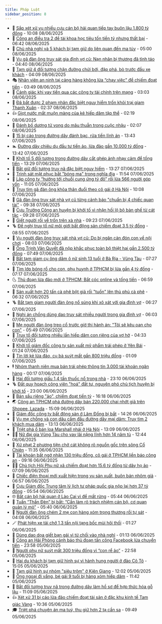 ```yaml
---
title: Pháp Luật
sidebar_position: 8
---
```


<!-- dantri-phap-luat:START -->
- 🌊 [Sắp xét xử vụ nhiều cựu cán bộ hải quan tiếp tay buôn lậu 1.800 tỷ đồng](https://dantri.com.vn/phap-luat/sap-xet-xu-vu-nhieu-cuu-can-bo-hai-quan-tiep-tay-buon-lau-1800-ty-dong-20250608165741780.htm) - 10:08 08/06/2025
- 🐲 [Công an điều tra 2 đề tài khoa học tiêu tốn tiền tỷ nhưng thất bại](https://dantri.com.vn/phap-luat/cong-an-dieu-tra-2-de-tai-khoa-hoc-tieu-ton-tien-ty-nhung-that-bai-20250608113708143.htm) - 06:42 08/06/2025
- 🌁 [Chủ nhà nghỉ và 5 khách bị tạm giữ do liên quan đến ma túy](https://dantri.com.vn/phap-luat/chu-nha-nghi-va-5-khach-bi-tam-giu-do-lien-quan-den-ma-tuy-20250608112950159.htm) - 05:00 08/06/2025
- 🎃 [Vụ gã đàn ông truy sát gia đình vợ cũ: Nạn nhân bị thương đã tỉnh táo](https://dantri.com.vn/phap-luat/vu-ga-dan-ong-truy-sat-gia-dinh-vo-cu-nan-nhan-bi-thuong-da-tinh-tao-20250608113046626.htm) - 04:40 08/06/2025
- 🦅 [Tạm giữ 4 đối tượng chặn đường chửi bới, đập phá, bò trước đầu xe khách](https://dantri.com.vn/phap-luat/tam-giu-4-doi-tuong-chan-duong-chui-boi-dap-pha-bo-truoc-dau-xe-khach-20250607163607994.htm) - 04:09 08/06/2025
- 🎭 [Nhân viên an ninh tại cảng hàng không lừa “chạy việc&quot; để chiếm đoạt tiền](https://dantri.com.vn/phap-luat/nhan-vien-an-ninh-tai-cang-hang-khong-lua-chay-viec-de-chiem-doat-tien-20250608104052397.htm) - 03:49 08/06/2025
- 🤗 [Cảnh giác khi vay tiền qua các công ty tài chính trên mạng](https://dantri.com.vn/phap-luat/canh-giac-khi-vay-tien-qua-cac-cong-ty-tai-chinh-tren-mang-20250608095525474.htm) - 03:03 08/06/2025
- 🚀 [Đã bắt được 2 phạm nhân đặc biệt nguy hiểm trốn khỏi trại giam Thanh Xuân](https://dantri.com.vn/phap-luat/da-bat-duoc-2-pham-nhan-dac-biet-nguy-hiem-tron-khoi-trai-giam-thanh-xuan-20250608090421593.htm) - 02:37 08/06/2025
- 👍 [Giọt nước mắt muộn màng của kẻ hiếp dâm tập thể](https://dantri.com.vn/phap-luat/giot-nuoc-mat-muon-mang-cua-ke-hiep-dam-tap-the-20250607093828355.htm) - 02:19 08/06/2025
- 🧐 [Đánh bố dượng tử vong do mâu thuẫn trong cuộc nhậu](https://dantri.com.vn/phap-luat/danh-bo-duong-tu-vong-do-mau-thuan-trong-cuoc-nhau-20250608085843877.htm) - 02:07 08/06/2025
- 🫶 [15 bị cáo trong đường dây đánh bạc, rửa tiền lĩnh án](https://dantri.com.vn/phap-luat/15-bi-cao-trong-duong-day-danh-bac-rua-tien-linh-an-20250607170623070.htm) - 13:43 07/06/2025
- 🏊 [Đường dây chiêu dụ đầu tư tiền ảo, lừa đảo gần 10.000 tỷ đồng](https://dantri.com.vn/phap-luat/duong-day-chieu-du-dau-tu-tien-ao-lua-dao-gan-10000-ty-dong-20250607202116143.htm) - 13:42 07/06/2025
- 🌋 [Khởi tố 5 đối tượng trong đường dây cắt ghép ảnh nhạy cảm để tống tiền](https://dantri.com.vn/phap-luat/khoi-to-5-doi-tuong-trong-duong-day-cat-ghep-anh-nhay-cam-de-tong-tien-20250607185736596.htm) - 13:29 07/06/2025
- 👹 [Bắt giữ đối tượng truy nã đặc biệt nguy hiểm](https://dantri.com.vn/phap-luat/bat-giu-doi-tuong-truy-na-dac-biet-nguy-hiem-20250607193341283.htm) - 13:27 07/06/2025
- 🫣 [Trinh sát mật phục bắt &quot;bóng ma&quot; trong nghĩa địa](https://dantri.com.vn/phap-luat/trinh-sat-mat-phuc-bat-bong-ma-trong-nghia-dia-20250606132648600.htm) - 11:54 07/06/2025
- 🎃 [Lập công ty “hướng tới chuỗi cung ứng tỷ đô” rồi lừa 566 người góp vốn](https://dantri.com.vn/phap-luat/lap-cong-ty-huong-toi-chuoi-cung-ung-ty-do-roi-lua-566-nguoi-gop-von-20250607172634488.htm) - 11:05 07/06/2025
- 🌝 [Truy tìm gã đàn ông khỏa thân đuổi theo cô gái ở Hà Nội](https://dantri.com.vn/phap-luat/truy-tim-ga-dan-ong-khoa-than-duoi-theo-co-gai-o-ha-noi-20250607165207786.htm) - 10:08 07/06/2025
- 🚀 [Gã đàn ông truy sát nhà vợ cũ từng cảnh báo &quot;chuẩn bị 4 chiếc quan tài&quot;](https://dantri.com.vn/phap-luat/ga-dan-ong-truy-sat-nha-vo-cu-tung-canh-bao-chuan-bi-4-chiec-quan-tai-20250607161444567.htm) - 09:38 07/06/2025
- 🥷 [Cựu Trưởng Công an huyện bị khởi tố vì nhận hối lộ bộ bàn ghế từ cát tặc](https://dantri.com.vn/phap-luat/cuu-truong-cong-an-huyen-bi-khoi-to-vi-nhan-hoi-lo-bo-ban-ghe-tu-cat-tac-20250607151508538.htm) - 09:28 07/06/2025
- 👺 [Giết người rồi về trốn trên xà nhà](https://dantri.com.vn/phap-luat/giet-nguoi-roi-ve-tron-tren-xa-nha-20250607160646304.htm) - 09:23 07/06/2025
- 🪜 [Đề nghị truy tố nữ môi giới bất động sản chiếm đoạt 3,5 tỷ đồng](https://dantri.com.vn/phap-luat/de-nghi-truy-to-nu-moi-gioi-bat-dong-san-chiem-doat-35-ty-dong-20250607153919728.htm) - 08:55 07/06/2025
- 🦄 [Vụ người đàn ông truy sát nhà vợ cũ: Do bị ngăn cản đón con về nội chơi](https://dantri.com.vn/phap-luat/vu-nguoi-dan-ong-truy-sat-nha-vo-cu-do-bi-ngan-can-don-con-ve-noi-choi-20250607144246931.htm) - 08:03 07/06/2025
- 🦍 [Ông Trịnh Văn Quyết đã nộp khắc phục toàn bộ thiệt hại gần 2.500 tỷ đồng](https://dantri.com.vn/phap-luat/ong-trinh-van-quyet-da-nop-khac-phuc-toan-bo-thiet-hai-gan-2500-ty-dong-20250607143608096.htm) - 07:49 07/06/2025
- 🌁 [Bắt tạm giam cụ ông dâm ô nữ sinh 13 tuổi ở Bà Rịa - Vũng Tàu](https://dantri.com.vn/phap-luat/bat-tam-giam-cu-ong-dam-o-nu-sinh-13-tuoi-o-ba-ria-vung-tau-20250607125448676.htm) - 07:27 07/06/2025
- 💯 [Tìm lớp bóng rổ cho con, phụ huynh ở TPHCM bị lừa gần 4 tỷ đồng](https://dantri.com.vn/phap-luat/tim-lop-bong-ro-cho-con-phu-huynh-o-tphcm-bi-lua-gan-4-ty-dong-20250607115437275.htm) - 07:17 07/06/2025
- 🌜 [Thủ đoạn lừa đảo mới ở TPHCM: Bắt cóc online và tống tiền](https://dantri.com.vn/phap-luat/thu-doan-lua-dao-moi-o-tphcm-bat-coc-online-va-tong-tien-20250607125400518.htm) - 06:59 07/06/2025
- 👹 [Sản xuất hơn 20 tấn cà phê bột giả rồi &quot;tuồn&quot; lên thủ phủ cà phê](https://dantri.com.vn/phap-luat/san-xuat-hon-20-tan-ca-phe-bot-gia-roi-tuon-len-thu-phu-ca-phe-20250607125825937.htm) - 06:32 07/06/2025
- 🪜 [Bắt tạm giam người đàn ông nổ súng khi xô xát với gia đình vợ](https://dantri.com.vn/phap-luat/bat-tam-giam-nguoi-dan-ong-no-sung-khi-xo-xat-voi-gia-dinh-vo-20250607122952156.htm) - 06:27 07/06/2025
- 🦩 [Nghi án chồng dùng dao truy sát nhiều người trong gia đình vợ](https://dantri.com.vn/phap-luat/nghi-an-chong-dung-dao-truy-sat-nhieu-nguoi-trong-gia-dinh-vo-20250607111213162.htm) - 06:03 07/06/2025
- 💂 [Mẹ người đàn ông treo cổ trước giờ thi hành án: &quot;Tôi sẽ kêu oan cho con&quot;](https://dantri.com.vn/phap-luat/me-nguoi-dan-ong-treo-co-truoc-gio-thi-hanh-an-toi-se-keu-oan-cho-con-20250607080212536.htm) - 05:49 07/06/2025
- 💃 [Truy tố đối tượng nhiều lần hiếp dâm con riêng của vợ hờ](https://dantri.com.vn/phap-luat/truy-to-doi-tuong-nhieu-lan-hiep-dam-con-rieng-cua-vo-ho-20250607100256498.htm) - 04:33 07/06/2025
- 🧐 [Khởi tố giám đốc công ty sản xuất mỹ phẩm trái phép ở Yên Bái](https://dantri.com.vn/phap-luat/khoi-to-giam-doc-cong-ty-san-xuat-my-pham-trai-phep-o-yen-bai-20250607081520868.htm) - 01:24 07/06/2025
- 🤗 [Tin lời kẻ lừa đảo, cụ bà suýt mất gần 800 triệu đồng](https://dantri.com.vn/phap-luat/tin-loi-ke-lua-dao-cu-ba-suyt-mat-gan-800-trieu-dong-20250607075924758.htm) - 01:09 07/06/2025
- 🕴 [Nhóm thanh niên mua bán trái phép thông tin 3.000 tài khoản ngân hàng](https://dantri.com.vn/phap-luat/nhom-thanh-nien-mua-ban-trai-phep-thong-tin-3000-tai-khoan-ngan-hang-20250607071232316.htm) - 00:17 07/06/2025
- 🐎 [Hai đối tượng giấu 1,4 tấn thuốc nổ trong nhà](https://dantri.com.vn/phap-luat/hai-doi-tuong-giau-14-tan-thuoc-no-trong-nha-20250606125709750.htm) - 23:10 06/06/2025
- 🪜 [Đất quy hoạch công viên &quot;hoá&quot; đất tư, nguyên phó chủ tịch huyện bị khởi tố](https://dantri.com.vn/phap-luat/dat-quy-hoach-cong-vien-hoa-dat-tu-nguyen-pho-chu-tich-huyen-bi-khoi-to-20250606201714087.htm) - 23:00 06/06/2025
- 🤭 [Bán sầu riêng &quot;ảo&quot;, chiếm đoạt tiền tỷ](https://dantri.com.vn/phap-luat/ban-sau-rieng-ao-chiem-doat-tien-ty-20250606191528063.htm) - 16:18 06/06/2025
- 🌏 [Công an TPHCM phá đường dây bán 220.000 chai nhớt giả trên Shopee, Lazada](https://dantri.com.vn/phap-luat/cong-an-tphcm-pha-duong-day-ban-220000-chai-nhot-gia-tren-shopee-lazada-20250606215042552.htm) - 15:09 06/06/2025
- 🎃 [Giám đốc công ty bất động sản ở Lâm Đồng bị bắt](https://dantri.com.vn/phap-luat/giam-doc-cong-ty-bat-dong-san-o-lam-dong-bi-bat-20250606211310614.htm) - 14:26 06/06/2025
- 🗽 [Vụ mẹ chồng và con dâu cầm đầu đường dây mại dâm: Truy tìm 2 khách mua dâm](https://dantri.com.vn/phap-luat/vu-me-chong-va-con-dau-cam-dau-duong-day-mai-dam-truy-tim-2-khach-mua-dam-20250606183058995.htm) - 13:13 06/06/2025
- 🌁 [Triệt phá ổ bán loa Marshall nhái ở Hà Nội](https://dantri.com.vn/phap-luat/triet-pha-o-ban-loa-marshall-nhai-o-ha-noi-20250606192654014.htm) - 13:09 06/06/2025
- 🧑‍💻 [Nữ đại gia Vũng Tàu cho vay lãi nặng lĩnh hơn 14 năm tù](https://dantri.com.vn/phap-luat/nu-dai-gia-vung-tau-cho-vay-lai-nang-linh-hon-14-nam-tu-20250606184215470.htm) - 12:44 06/06/2025
- 🌮 [Xử phạt 2 phương tiện chở cát không rõ nguồn gốc trên sông Cổ Chiên](https://dantri.com.vn/phap-luat/xu-phat-2-phuong-tien-cho-cat-khong-ro-nguon-goc-tren-song-co-chien-20250606182223459.htm) - 11:35 06/06/2025
- 🤗 [Tài khoản bất ngờ nhận 130 triệu đồng, cô gái ở TPHCM liền báo công an](https://dantri.com.vn/phap-luat/tai-khoan-bat-ngo-nhan-130-trieu-dong-co-gai-o-tphcm-lien-bao-cong-an-20250606155305587.htm) - 09:16 06/06/2025
- 👨‍🏫 [Chủ tịch Hội Phụ nữ xã chiếm đoạt hơn 15,6 tỷ đồng từ dây họ ảo](https://dantri.com.vn/phap-luat/chu-tich-hoi-phu-nu-xa-chiem-doat-hon-156-ty-dong-tu-day-ho-ao-20250606135553000.htm) - 07:09 06/06/2025
- 🎉 [Chiếc điện thoại mới xuất hiện trong vụ sản xuất, buôn bán nhôm giả](https://dantri.com.vn/phap-luat/chiec-dien-thoai-moi-xuat-hien-trong-vu-san-xuat-buon-ban-nhom-gia-20250606133608568.htm) - 06:57 06/06/2025
- 🤗 [Cựu Giám đốc Trung tâm lý lịch tư pháp quốc gia nộp lại hơn 37 tỷ đồng](https://dantri.com.vn/phap-luat/cuu-giam-doc-trung-tam-ly-lich-tu-phap-quoc-gia-nop-lai-hon-37-ty-dong-20250606115047613.htm) - 05:54 06/06/2025
- 🤓 [Bắt cán bộ hải quan ở Lào Cai vì để mất rừng](https://dantri.com.vn/phap-luat/bat-can-bo-hai-quan-o-lao-cai-vi-de-mat-rung-20250606124008975.htm) - 05:44 06/06/2025
- 👹 [Tuấn “Thần Đèn” bị bắt: “Cần làm rõ trách nhiệm cán bộ, cơ quan quản lý mỏ”](https://dantri.com.vn/phap-luat/tuan-than-den-bi-bat-can-lam-ro-trach-nhiem-can-bo-co-quan-quan-ly-mo-20250606114200557.htm) - 05:40 06/06/2025
- 🐘 [Người đàn ông chém 2 mẹ con hàng xóm trọng thương rồi tự sát](https://dantri.com.vn/phap-luat/nguoi-dan-ong-chem-2-me-con-hang-xom-trong-thuong-roi-tu-sat-20250606103908199.htm) - 04:08 06/06/2025
- 🪄 [Phát hiện xe tải chở 1,3 tấn nội tạng bốc mùi hôi thối](https://dantri.com.vn/phap-luat/phat-hien-xe-tai-cho-13-tan-noi-tang-boc-mui-hoi-thoi-20250606073159174.htm) - 01:27 06/06/2025
- 💄 [Dùng dao dọa giết bạn gái vì từ chối vào nhà nghỉ](https://dantri.com.vn/phap-luat/dung-dao-doa-giet-ban-gai-vi-tu-choi-vao-nha-nghi-20250606070505241.htm) - 01:13 06/06/2025
- 🐎 [Công an Hải Phòng cảnh báo thủ đoạn tấn công Facebook lừa chuyển tiền](https://dantri.com.vn/phap-luat/cong-an-hai-phong-canh-bao-thu-doan-tan-cong-facebook-lua-chuyen-tien-20250606064158380.htm) - 23:58 05/06/2025
- 💯 [Người phụ nữ suýt mất 300 triệu đồng vì “con rể ảo”](https://dantri.com.vn/phap-luat/nguoi-phu-nu-suyt-mat-300-trieu-dong-vi-con-re-ao-20250605194519628.htm) - 22:58 05/06/2025
- 💯 [Hai du khách bị tạm giữ hình sự vì hành hung người ở đảo Cô Tô](https://dantri.com.vn/phap-luat/hai-du-khach-bi-tam-giu-hinh-su-vi-hanh-hung-nguoi-o-dao-co-to-20250605213626689.htm) - 15:05 05/06/2025
- 🌈 [Tạm giữ hình sự nhóm &quot;siêu trộm&quot; ở Kiên Giang](https://dantri.com.vn/phap-luat/tam-giu-hinh-su-nhom-sieu-trom-o-kien-giang-20250605170311106.htm) - 12:02 05/06/2025
- 🧠 [Ông ngoại đi vắng, bé gái 9 tuổi bị hàng xóm hiếp dâm](https://dantri.com.vn/phap-luat/ong-ngoai-di-vang-be-gai-9-tuoi-bi-hang-xom-hiep-dam-20250605180822890.htm) - 11:42 05/06/2025
- 🌈 [Bắt đối tượng truy nã trong đường dây làm hồ sơ để hợp thức hóa gỗ lậu](https://dantri.com.vn/phap-luat/bat-doi-tuong-truy-na-trong-duong-day-lam-ho-so-de-hop-thuc-hoa-go-lau-20250605174513662.htm) - 11:09 05/06/2025
- 👍 [Xét xử 31 bị cáo lừa đảo chiếm đoạt tài sản ở đặc khu kinh tế Tam giác Vàng](https://dantri.com.vn/phap-luat/xet-xu-31-bi-cao-lua-dao-chiem-doat-tai-san-o-dac-khu-kinh-te-tam-giac-vang-20250605172544186.htm) - 10:36 05/06/2025
- 🎓 [Triệt phá chuyên án ma tuý, thu giữ hơn 2 tạ cần sa](https://dantri.com.vn/phap-luat/triet-pha-chuyen-an-ma-tuy-thu-giu-hon-2-ta-can-sa-20250605162018409.htm) - 09:49 05/06/2025<!-- dantri-phap-luat:END -->
